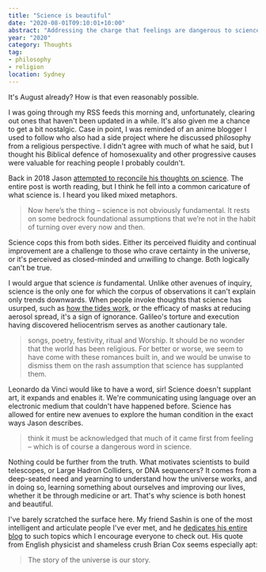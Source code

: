 ```yaml
---
title: "Science is beautiful"
date: "2020-08-01T09:10:01+10:00"
abstract: "Addressing the charge that feelings are dangerous to science, that it supplants art, and that it’s somehow not fundamental to our understanding of the universe."
year: "2020"
category: Thoughts
tag:
- philosophy
- religion
location: Sydney
---
```

It's August already? How is that even reasonably possible.

I was going through my RSS feeds this morning and, unfortunately, clearing out ones that haven't been updated in a while. It's also given me a chance to get a bit nostalgic. Case in point, I was reminded of an anime blogger I used to follow who also had a side project where he discussed philosophy from a religious perspective. I didn't agree with much of what he said, but I thought his Biblical defence of homosexuality and other progressive causes were valuable for reaching people I probably couldn't.

Back in 2018 Jason [attempted to reconcile his thoughts on science](https://yuenhoe.com/essays/2018/06/08/a-pie-slice-for-mysticism/). The entire post is worth reading, but I think he fell into a common caricature of what science is. I heard you liked mixed metaphors.

> Now here’s the thing – science is not obviously fundamental. It rests on some bedrock foundational assumptions that we’re not in the habit of turning over every now and then. 

Science cops this from both sides. Either its perceived fluidity and continual improvement are a challenge to those who crave certainty in the universe, or it's perceived as closed-minded and unwilling to change. Both logically can't be true.

I would argue that science *is* fundamental. Unlike other avenues of inquiry, science is the only one for which the corpus of observations it can't explain only trends downwards. When people invoke thoughts that science has usurped, such as [how the tides work](https://www.newser.com/story/109164/bill-oreilly-to-atheists-you-cant-explain-the-tides.html), or the efficacy of masks at reducing aerosol spread, it's a sign of ignorance. Galileo's torture and execution having discovered heliocentrism serves as another cautionary tale.

> songs, poetry, festivity, ritual and Worship. It should be no wonder that the world has been religious. For better or worse, we seem to have come with these romances built in, and we would be unwise to dismiss them on the rash assumption that science has supplanted them.

Leonardo da Vinci would like to have a word, sir! Science doesn't supplant art, it expands and enables it. We're communicating using language over an electronic medium that couldn't have happened before. Science has allowed for entire new avenues to explore the human condition in the exact ways Jason describes.

> think it must be acknowledged that much of it came first from feeling – which is of course a dangerous word in science. 

Nothing could be further from the truth. What motivates scientists to build telescopes, or Large Hadron Colliders, or DNA sequencers? It comes from a deep-seated need and yearning to understand how the universe works, and in doing so, learning something about ourselves and improving our lives, whether it be through medicine or art. That's why science is both honest and beautiful.

I've barely scratched the surface here. My friend Sashin is one of the most intelligent and articulate people I've ever met, and he [dedicates his entire blog](http://sashinexists.com) to such topics which I encourage everyone to check out. His quote from English physicist and shameless crush Brian Cox seems especially apt:

> The story of the universe is our story.

